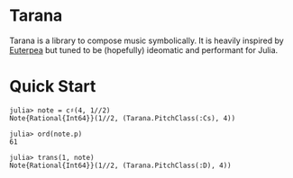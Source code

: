 # Tarana
Tarana is a library to compose music symbolically. It is heavily inspired by 
[Euterpea](https://github.com/Euterpea/) but tuned to be (hopefully) ideomatic 
and performant for Julia.

# Quick Start
```
julia> note = c♯(4, 1//2)
Note{Rational{Int64}}(1//2, (Tarana.PitchClass(:Cs), 4))

julia> ord(note.p)
61

julia> trans(1, note)
Note{Rational{Int64}}(1//2, (Tarana.PitchClass(:D), 4))
```